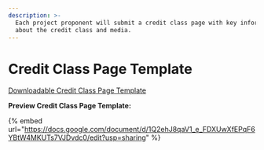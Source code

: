 ```yaml
---
description: >-
  Each project proponent will submit a credit class page with key information
  about the credit class and media.
---
```


# Credit Class Page Template

[Downloadable Credit Class Page Template](https://docs.google.com/document/d/1Q2ehJ8qaV1\_e\_FDXUwXfEPqF6YBtW4MKUTs7VJDvdc0/copy)&#x20;

**Preview Credit Class Page Template:**&#x20;

{% embed url="https://docs.google.com/document/d/1Q2ehJ8qaV1_e_FDXUwXfEPqF6YBtW4MKUTs7VJDvdc0/edit?usp=sharing" %}
